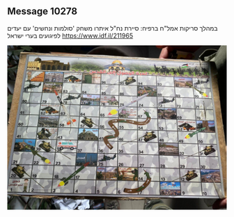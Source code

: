 ## Message 10278

במהלך סריקות אמל"ח ברפיח:
סיירת נח"ל איתרו משחק 'סולמות ונחשים' עם יעדים לפיגועים בערי ישראל
https://www.idf.il/211965

![Photo](10278/10278_photo.jpg)

